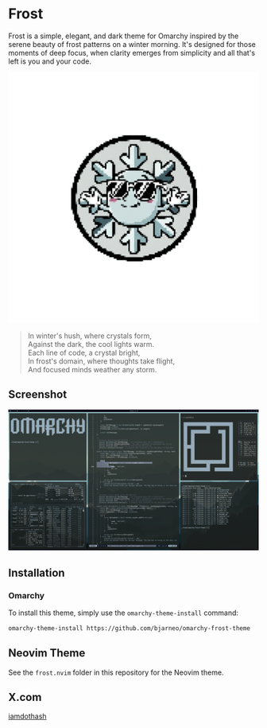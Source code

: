# Frost

Frost is a simple, elegant, and dark theme for Omarchy inspired by the serene beauty of frost patterns on a winter morning. It's designed for those moments of deep focus, when clarity emerges from simplicity and all that's left is you and your code.

<p align="center">
  <img src="logo.png" alt="Frost Logo">
</p>

> In winter's hush, where crystals form,  
> Against the dark, the cool lights warm.  
> Each line of code, a crystal bright,  
> In frost's domain, where thoughts take flight,  
> And focused minds weather any storm.  

## Screenshot

<p align="center">
  <img src="theme.png" alt="Frost Theme Screenshot">
</p>

## Installation

### Omarchy

To install this theme, simply use the `omarchy-theme-install` command:

```bash
omarchy-theme-install https://github.com/bjarneo/omarchy-frost-theme
```


## Neovim Theme
See the `frost.nvim` folder in this repository for the Neovim theme.

## X.com
[iamdothash](https://x.com/iamdothash)
